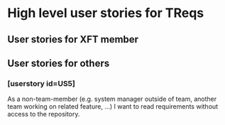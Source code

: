# High level user stories for TReqs

## User stories for XFT member

## User stories for others

### [userstory id=US5]
As a non-team-member (e.g. system manager outside of team, another team working on related feature, ...) I want to read requirements without access to the repository.
